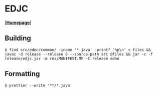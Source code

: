 # EDJC

[[**Homepage**](https://ed7n.github.io/edjc)]

## Building

    $ find src/eden/common/ -iname '*.java' -printf '%p\n' > files && javac -d release --release 8 --source-path src @files && jar -c -f release/edjc.jar -m res/MANIFEST.MF -C release eden

## Formatting

    $ prettier --write '**/*.java'
